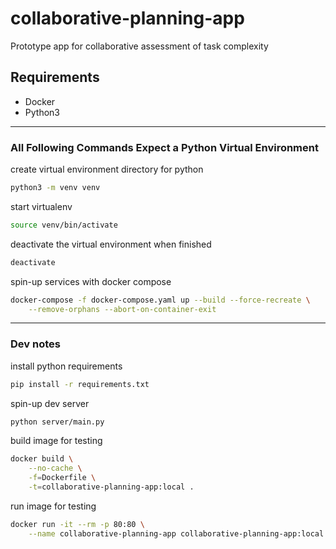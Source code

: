 

# collaborative-planning-app

Prototype app for collaborative assessment of task complexity


## Requirements
- Docker
- Python3


---


### All Following Commands Expect a Python Virtual Environment

create virtual environment directory for python
```sh
python3 -m venv venv
```
start virtualenv
```sh
source venv/bin/activate
```
deactivate the virtual environment when finished
```sh
deactivate
```

spin-up services with docker compose
```sh
docker-compose -f docker-compose.yaml up --build --force-recreate \
	--remove-orphans --abort-on-container-exit
```


---


### Dev notes

install python requirements
```sh
pip install -r requirements.txt
```

spin-up dev server
```sh
python server/main.py
```

build image for testing
```sh
docker build \
	--no-cache \
	-f=Dockerfile \
	-t=collaborative-planning-app:local .
```

run image for testing
```sh
docker run -it --rm -p 80:80 \
	--name collaborative-planning-app collaborative-planning-app:local
```




